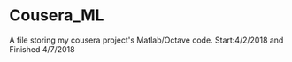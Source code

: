 # Cousera_ML
A file storing my cousera project's Matlab/Octave code.
Start:4/2/2018 and Finished 4/7/2018
